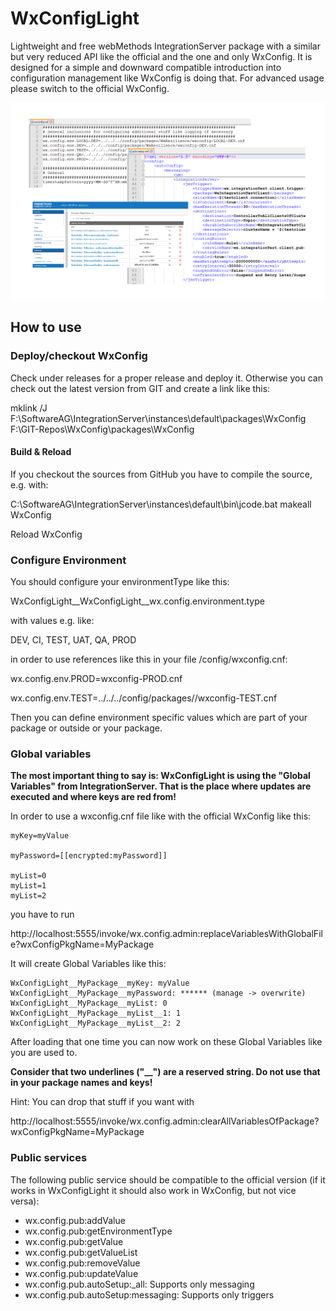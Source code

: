 # WxConfigLight
Lightweight and free webMethods IntegrationServer package with a similar but very reduced API like the official and the one and only WxConfig.
It is designed for a simple and downward compatible introduction into configuration management like WxConfig is doing that. For advanced usage
please switch to the official WxConfig.

<img src="resources/WxConfigLight.png" alt="WxConfigLight.png" />

<h2>How to use</h2>

<h3>Deploy/checkout WxConfig</h3>

Check under releases for a proper release and deploy it. Otherwise you can check out the latest version from GIT and create a link like this:

mklink /J F:\\SoftwareAG\\IntegrationServer\\instances\\default\\packages\\WxConfig F:\\GIT-Repos\\WxConfig\\packages\\WxConfig

<h4>Build & Reload</h4>

If you checkout the sources from GitHub you have to compile the source, e.g. with:

C:\SoftwareAG\IntegrationServer\instances\default\bin\jcode.bat makeall WxConfig

Reload WxConfig

<h3>Configure Environment</h3>

You should configure your environmentType like this:

WxConfigLight__WxConfigLight__wx.config.environment.type

with values e.g. like:

DEV, CI, TEST, UAT, QA, PROD

in order to use references like this in your file <MyPackage>/config/wxconfig.cnf:

wx.config.env.PROD=wxconfig-PROD.cnf
  
wx.config.env.TEST=../../../config/packages/<MyPackage>/wxconfig-TEST.cnf
  
Then you can define environment specific values which are part of your package or outside or your package.

<h3>Global variables</h3>

<b>The most important thing to say is: WxConfigLight is using the "Global Variables" from IntegrationServer. That is the place where updates are executed and where keys are red from!</b>

In order to use a wxconfig.cnf file like with the official WxConfig like this:
```
myKey=myValue

myPassword=[[encrypted:myPassword]]
  
myList=0
myList=1
myList=2
```

you have to run

http://localhost:5555/invoke/wx.config.admin:replaceVariablesWithGlobalFile?wxConfigPkgName=MyPackage

It will create Global Variables like this:

```
WxConfigLight__MyPackage__myKey: myValue
WxConfigLight__MyPackage__myPassword: ****** (manage -> overwrite)
WxConfigLight__MyPackage__myList: 0
WxConfigLight__MyPackage__myList__1: 1
WxConfigLight__MyPackage__myList__2: 2
```
  
After loading that one time you can now work on these Global Variables like you are used to. 

<b>Consider that two underlines ("__") are a reserved string. Do not use that in your package names and keys!</b>

Hint: You can drop that stuff if you want with

http://localhost:5555/invoke/wx.config.admin:clearAllVariablesOfPackage?wxConfigPkgName=MyPackage

<h3>Public services</h3>

The following public service should be compatible to the official version (if it works in WxConfigLight it should also work in WxConfig, but not vice versa):
  
<ul>
  <li>wx.config.pub:addValue</li>
  <li>wx.config.pub:getEnvironmentType</li>
  <li>wx.config.pub:getValue</li>
  <li>wx.config.pub:getValueList</li>
  <li>wx.config.pub:removeValue</li>
  <li>wx.config.pub:updateValue</li>
  <li>wx.config.pub.autoSetup:_all: Supports only messaging</li>
  <li>wx.config.pub.autoSetup:messaging: Supports only triggers</li>
</ul>
